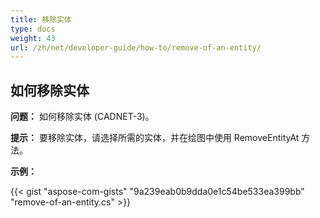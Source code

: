 ```yaml
---
title: 移除实体
type: docs
weight: 43
url: /zh/net/developer-guide/how-to/remove-of-an-entity/
---
```


## **如何移除实体**

**问题：** 如何移除实体 (CADNET-3)。

**提示：** 要移除实体，请选择所需的实体，并在绘图中使用 RemoveEntityAt 方法。

**示例：**

{{< gist "aspose-com-gists" "9a239eab0b9dda0e1c54be533ea399bb" "remove-of-an-entity.cs" >}}
